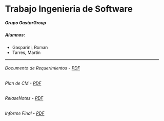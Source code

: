 # Trabajo Ingenieria de Software

##### Grupo GastarGroup

##### Alumnos: 

- Gasparini, Roman
- Tarres, Martin

--------------------------------------------
    


###### Documento de Requerimientos - [PDF ]( https://github.com/martintarres/Trabajo-Final-Ingenieria-Software/blob/master/Documento%20de%20Requerimientos.pdf)


###### Plan de CM - [PDF ]( https://github.com/martintarres/Trabajo-Final-Ingenieria-Software/blob/master/planDeCM.pdf)

###### RelaseNotes - [PDF](https://github.com/martintarres/TrabajoSoftware/blob/master/releases%20notes.pdf) 

###### Informe Final - [PDF](https://github.com/martintarres/TrabajoSoftware/blob/master/informe%20Final.pdf)